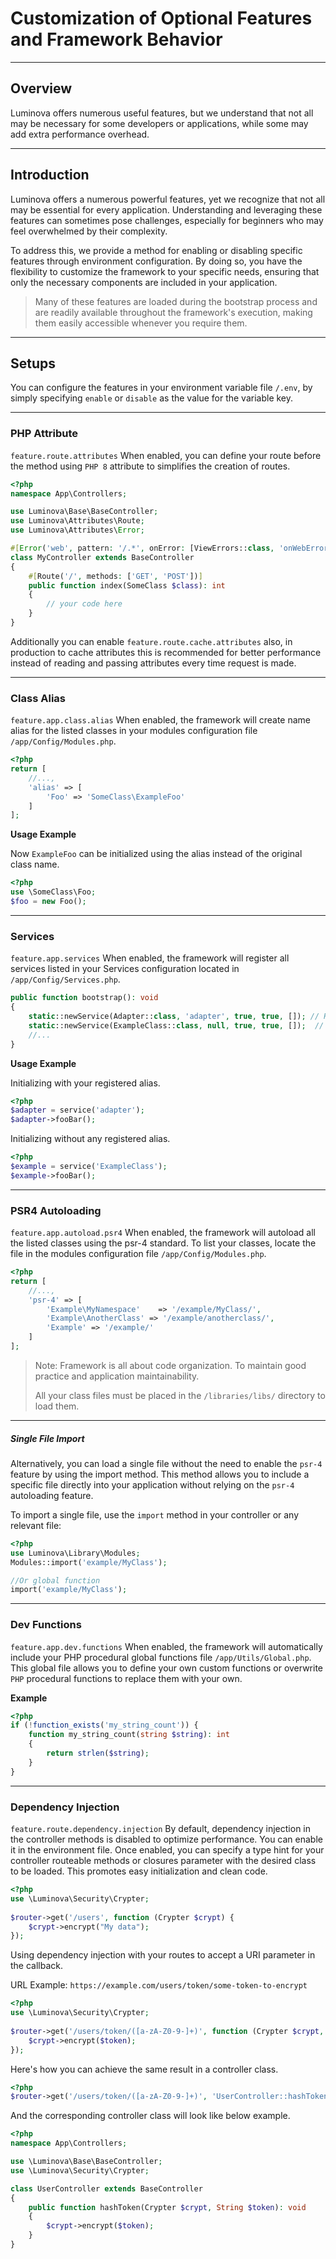 # Customization of Optional Features and Framework Behavior

***

## Overview

Luminova offers numerous useful features, but we understand that not all may be necessary for some developers or applications, while some may add extra performance overhead.

***

## Introduction

Luminova offers a numerous powerful features, yet we recognize that not all may be essential for every application. Understanding and leveraging these features can sometimes pose challenges, especially for beginners who may feel overwhelmed by their complexity.

To address this, we provide a method for enabling or disabling specific features through environment configuration. By doing so, you have the flexibility to customize the framework to your specific needs, ensuring that only the necessary components are included in your application.

> Many of these features are loaded during the bootstrap process and are readily available throughout the framework's execution, making them easily accessible whenever you require them.

***

## Setups

You can configure the features in your environment variable file `/.env`, by simply specifying `enable` or `disable` as the value for the variable key.

***

### PHP Attribute 

`feature.route.attributes` When enabled, you can define your route before the method using `PHP 8` attribute to simplifies the creation of routes.

```php 
<?php 
namespace App\Controllers;

use Luminova\Base\BaseController;
use Luminova\Attributes\Route;
use Luminova\Attributes\Error;

#[Error('web', pattern: '/.*', onError: [ViewErrors::class, 'onWebError'])]
class MyController extends BaseController
{
	#[Route('/', methods: ['GET', 'POST'])]
	public function index(SomeClass $class): int 
	{
		// your code here
	}
}
```

Additionally you can enable `feature.route.cache.attributes` also, in production to cache attributes this is recommended for better performance instead of reading and passing attributes every time request is made.

***

### Class Alias

`feature.app.class.alias` When enabled, the framework will create name alias for the listed classes in your modules configuration file `/app/Config/Modules.php`.

```php 
<?php 
return [
    //...,
    'alias' => [
        'Foo' => 'SomeClass\ExampleFoo'
    ]
];
```

**Usage Example**

Now `ExampleFoo` can be initialized using the alias instead of the original class name.

```php
<?php 
use \SomeClass\Foo;
$foo = new Foo();
```

***

### Services

`feature.app.services` When enabled, the framework will register all services listed in your Services configuration located in `/app/Config/Services.php`.

```php 
public function bootstrap(): void
{
    static::newService(Adapter::class, 'adapter', true, true, []); // Has alias "adapter"
    static::newService(ExampleClass::class, null, true, true, []);  // No alias, it will use class base name instead.
    //...
}
```

**Usage Example**

Initializing with your registered alias.

```php
<?php 
$adapter = service('adapter');
$adapter->fooBar();
```
Initializing without any registered alias.

```php
<?php 
$example = service('ExampleClass');
$example->fooBar();
```

***

### PSR4 Autoloading

`feature.app.autoload.psr4` When enabled, the framework will autoload all the listed classes using the psr-4 standard. To list your classes, locate the file in the modules configuration file `/app/Config/Modules.php`.

```php 
<?php 
return [
    //...,
    'psr-4' => [
        'Example\MyNamespace'    => '/example/MyClass/',
        'Example\AnotherClass' => '/example/anotherclass/',
	    'Example' => '/example/'
    ]
];
```

> Note: 
> Framework is all about code organization. To maintain good practice and application maintainability.
> 
>  All your class files must be placed in the `/libraries/libs/` directory to load them.

***

##### Single File Import

Alternatively, you can load a single file without the need to enable the `psr-4` feature by using the import method. This method allows you to include a specific file directly into your application without relying on the `psr-4` autoloading feature.

To import a single file, use the `import` method in your controller or any relevant file:

```php
<?php 
use Luminova\Library\Modules;
Modules::import('example/MyClass');

//Or global function 
import('example/MyClass');
```

***

### Dev Functions

`feature.app.dev.functions` When enabled, the framework will automatically include your PHP procedural global functions file `/app/Utils/Global.php`.
This global file allows you to define your own custom functions or overwrite `PHP` procedural functions to replace them with your own.

**Example**

```php
<?php
if (!function_exists('my_string_count')) {
    function my_string_count(string $string): int 
    {
        return strlen($string);
    }
}
```

***

### Dependency Injection

`feature.route.dependency.injection` By default, dependency injection in the controller methods is disabled to optimize performance. 
You can enable it in the environment file. Once enabled, you can specify a type hint for your controller routeable methods or closures parameter with the desired class to be loaded.
This promotes easy initialization and clean code.

```php 
<?php
use \Luminova\Security\Crypter;
 
$router->get('/users', function (Crypter $crypt) {
    $crypt->encrypt("My data");
});
```

Using dependency injection with your routes to accept a URI parameter in the callback.

URL Example: `https://example.com/users/token/some-token-to-encrypt`

```php 
<?php
use \Luminova\Security\Crypter;
 
$router->get('/users/token/([a-zA-Z0-9-]+)', function (Crypter $crypt, String $token) {
    $crypt->encrypt($token);
});
```

Here's how you can achieve the same result in a controller class.

```php 
<?php
$router->get('/users/token/([a-zA-Z0-9-]+)', 'UserController::hashToken');
```

And the corresponding controller class will look like below example.

```php
<?php
namespace App\Controllers;

use \Luminova\Base\BaseController;
use \Luminova\Security\Crypter;

class UserController extends BaseController 
{
	public function hashToken(Crypter $crypt, String $token): void 
	{
		$crypt->encrypt($token);
	}
}
```